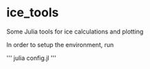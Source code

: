 # ice_tools
Some Julia tools for ice calculations and plotting

In order to setup the environment, run 

'''
julia config.jl
'''
